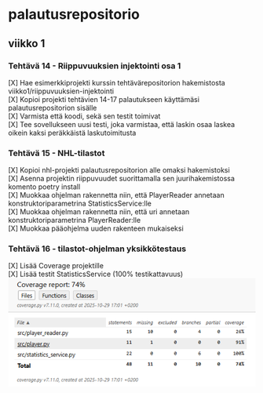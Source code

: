 # palautusrepositorio

## viikko 1

### Tehtävä 14 - Riippuvuuksien injektointi osa 1
[X] Hae esimerkkiprojekti kurssin tehtävärepositorion hakemistosta viikko1/riippuvuuksien-injektointi                  
[X] Kopioi projekti tehtävien 14-17 palautukseen käyttämäsi palautusrepositorion sisälle                 
[X] Varmista että koodi, sekä sen testit toimivat             
[X] Tee sovellukseen uusi testi, joka varmistaa, että laskin osaa laskea oikein kaksi peräkkäistä laskutoimitusta                 

### Tehtävä 15 - NHL-tilastot
[X] Kopioi nhl-projekti palautusrepositorion alle omaksi hakemistoksi          
[X] Asenna projektin riippuvuudet suorittamalla sen juurihakemistossa komento poetry install                 
[X] Muokkaa ohjelman rakennetta niin, että PlayerReader annetaan konstruktoriparametrina StatisticsService:lle           
[X] Muokkaa ohjelman rakennetta niin, että uri annetaan konstruktoriparametrina PlayerReader:lle             
[X] Muokkaa pääohjelma uuden rakenteen mukaiseksi      

### Tehtävä 16 - tilastot-ohjelman yksikkötestaus
[X] Lisää Coverage projektille           
[X] Lisää testit StatisticsService (100% testikattavuus)        
      ![Coverage report](viikko1/kuvat/nhl_coverage_report.png)